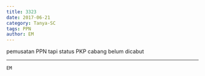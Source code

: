 ```yaml
---
title: 3323
date: 2017-06-21
category: Tanya-SC
tags: PPN
author: EM
---
```


pemusatan PPN tapi status PKP cabang belum dicabut

---



`EM`
